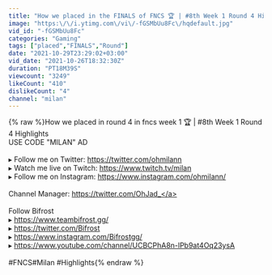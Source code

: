 ```yaml
---
title: "How we placed in the FINALS of FNCS 🏆 | #8th Week 1 Round 4 Highlights"
image: "https:\/\/i.ytimg.com\/vi\/-fGSMbUu8Fc\/hqdefault.jpg"
vid_id: "-fGSMbUu8Fc"
categories: "Gaming"
tags: ["placed","FINALS","Round"]
date: "2021-10-29T23:29:02+03:00"
vid_date: "2021-10-26T18:32:30Z"
duration: "PT18M39S"
viewcount: "3249"
likeCount: "410"
dislikeCount: "4"
channel: "milan"
---
```

{% raw %}How we placed in round 4 in fncs week 1 🏆 | #8th Week 1 Round 4 Highlights<br />USE CODE &quot;MILAN&quot; AD<br /><br />▸ Follow me on Twitter: <a rel="nofollow" target="blank" href="https://twitter.com/ohmilann​​​">https://twitter.com/ohmilann​​​</a><br />▸ Watch me live on Twitch: <a rel="nofollow" target="blank" href="https://www.twitch.tv/milan​​​">https://www.twitch.tv/milan​​​</a><br />▸ Follow me on Instagram: <a rel="nofollow" target="blank" href="https://www.instagram.com/ohmilann/​​​">https://www.instagram.com/ohmilann/​​​</a><br /><br />Channel Manager: <a rel="nofollow" target="blank" href="https://twitter.com/OhJad_">https://twitter.com/OhJad_</a><br /><br />Follow Bifrost<br />▸ <a rel="nofollow" target="blank" href="https://www.teambifrost.gg/">https://www.teambifrost.gg/</a><br />▸ <a rel="nofollow" target="blank" href="https://twitter.com/Bifrost">https://twitter.com/Bifrost</a><br />▸ <a rel="nofollow" target="blank" href="https://www.instagram.com/Bifrostgg/">https://www.instagram.com/Bifrostgg/</a><br />▸ <a rel="nofollow" target="blank" href="https://www.youtube.com/channel/UCBCPhA8n-lPb9at4Oq23ysA">https://www.youtube.com/channel/UCBCPhA8n-lPb9at4Oq23ysA</a><br /><br />#FNCS​​ #Milan #Highlights{% endraw %}
